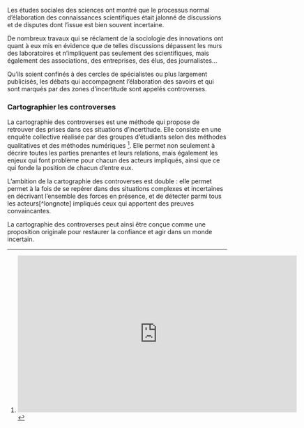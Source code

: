 Les études sociales des sciences ont montré que le processus normal d’élaboration des connaissances scientifiques était jalonné de discussions et de disputes dont l’issue est bien souvent incertaine.

De nombreux travaux qui se réclament de la sociologie des innovations ont quant à eux mis en évidence que de telles discussions dépassent les murs des laboratoires et n’impliquent pas seulement des scientifiques, mais également des associations, des entreprises, des élus, des journalistes…

Qu’ils soient confinés à des cercles de spécialistes ou plus largement publicisés, les débats qui accompagnent l’élaboration des savoirs et qui sont marqués par des zones d’incertitude sont appelés controverses.

### Cartographier les controverses

La cartographie des controverses est une méthode qui propose de retrouver des prises dans ces situations d’incertitude. Elle consiste en une enquête collective réalisée par des groupes d’étudiants selon des méthodes qualitatives et des méthodes numériques [^lien-video]. Elle permet non seulement à décrire toutes les parties prenantes et leurs relations, mais également les enjeux qui font problème pour chacun des acteurs impliqués, ainsi que ce qui fonde la position de chacun d’entre eux.

L’ambition de la cartographie des controverses est double : elle permet permet à la fois de se repérer dans des situations complexes et incertaines en décrivant l’ensemble des forces en présence, et de détecter parmi tous les acteurs[^longnote] impliqués ceux qui apportent des preuves convaincantes.

La cartographie des controverses peut ainsi être conçue comme une proposition originale pour restaurer la confiance et agir dans un monde incertain.


[^lien-video]:

	<iframe src="https://player.vimeo.com/video/171718435" width="640" height="360" frameborder="0" webkitallowfullscreen mozallowfullscreen allowfullscreen></iframe>